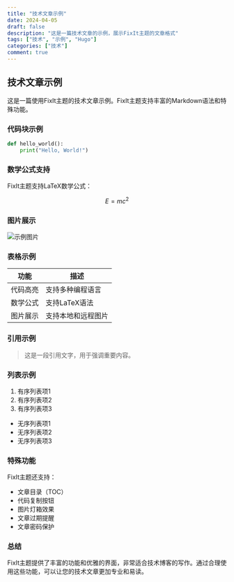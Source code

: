 ```yaml
---
title: "技术文章示例"
date: 2024-04-05
draft: false
description: "这是一篇技术文章的示例，展示FixIt主题的文章格式"
tags: ["技术", "示例", "Hugo"]
categories: ["技术"]
comment: true
---
```


## 技术文章示例

这是一篇使用FixIt主题的技术文章示例。FixIt主题支持丰富的Markdown语法和特殊功能。

### 代码块示例

```python
def hello_world():
    print("Hello, World!")
```

### 数学公式支持

FixIt主题支持LaTeX数学公式：

$$
E = mc^2
$$

### 图片展示

![示例图片](https://example.com/image.jpg)

### 表格示例

| 功能 | 描述 |
|------|------|
| 代码高亮 | 支持多种编程语言 |
| 数学公式 | 支持LaTeX语法 |
| 图片展示 | 支持本地和远程图片 |

### 引用示例

> 这是一段引用文字，用于强调重要内容。

### 列表示例

1. 有序列表项1
2. 有序列表项2
3. 有序列表项3

- 无序列表项1
- 无序列表项2
- 无序列表项3

### 特殊功能

FixIt主题还支持：
- 文章目录（TOC）
- 代码复制按钮
- 图片灯箱效果
- 文章过期提醒
- 文章密码保护

### 总结

FixIt主题提供了丰富的功能和优雅的界面，非常适合技术博客的写作。通过合理使用这些功能，可以让您的技术文章更加专业和易读。